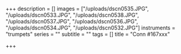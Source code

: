 +++
description = []
images = ["/uploads/dscn0535.JPG", "/uploads/dscn0533.JPG", "/uploads/dscn0538.JPG", "/uploads/dscn0537.JPG", "/uploads/dscn0536.JPG", "/uploads/dscn0534.JPG", "/uploads/dscn0532.JPG"]
instruments = "trumpets"
series = ""
subtitle = ""
tags = []
title = "Conn #167xxx"

+++
